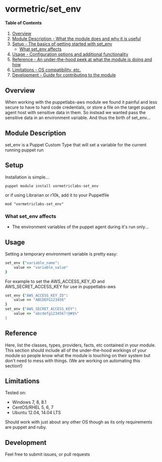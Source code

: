 # vormetric/set_env

#### Table of Contents

1. [Overview](#overview)
2. [Module Description - What the module does and why it is useful](#module-description)
3. [Setup - The basics of getting started with set_env](#setup)
    * [What set_env affects](#what-set_env-affects)
4. [Usage - Configuration options and additional functionality](#usage)
5. [Reference - An under-the-hood peek at what the module is doing and how](#reference)
5. [Limitations - OS compatibility, etc.](#limitations)
6. [Development - Guide for contributing to the module](#development)

## Overview

When working with the puppetlabs-aws module we found it painful and less secure to have to hard code credentials,
 or store a file on the target puppet agent host with sensitive data in them.  So instead we wanted pass the sensitive
 data in an environment variable.  And thus the birth of set_env...

## Module Description

set_env is a Puppet Custom Type that will set a variable for the current running puppet run

## Setup

Installation is simple...

    puppet module install vormetriclabs-set_env
    
or if using Librarian or r10k, add it to your Puppetfile

    mod "vormetriclabs-set_env"

### What set_env affects

* The environment variables of the puppet agent during it's run only...




## Usage

Setting a temporary environment variable is pretty easy:

```ruby
set_env {"variable_name":
    value => "variable_value"
}
```

For example to set the AWS_ACCESS_KEY_ID and AWS_SECRET_ACCESS_KEY for use in puppetlabs-aws

```ruby
set_env {"AWS_ACCESS_KEY_ID":
    value => "ABCDEFG123456"
}
set_env {"AWS_SECRET_ACCESS_KEY":
    value => "abcdefg123456?!@#$%"
}
```

## Reference

Here, list the classes, types, providers, facts, etc contained in your module.
This section should include all of the under-the-hood workings of your module so
people know what the module is touching on their system but don't need to mess
with things. (We are working on automating this section!)

## Limitations

Tested on:

- Windows 7, 8, 8.1
- CentOS/RHEL 5, 6, 7
- Ubuntu 12.04, 14.04 LTS

Should work with just about any other OS though as its only requirements are puppet and ruby.

## Development

Feel free to submit issues, or pull requests



